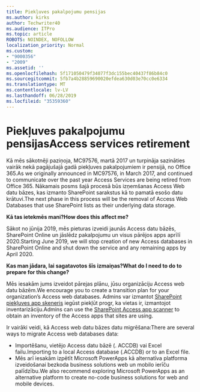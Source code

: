 ```yaml
---
title: Piekļuves pakalpojumu pensijas
ms.author: kirks
author: Techwriter40
ms.audience: ITPro
ms.topic: article
ROBOTS: NOINDEX, NOFOLLOW
localization_priority: Normal
ms.custom:
- "9000356"
- "2009"
ms.assetid: ''
ms.openlocfilehash: 5f171050479f34077f3dc155bec40437f86b84c0
ms.sourcegitcommit: 5fb7a4b28859690020efdea630d03e70cc0e6334
ms.translationtype: MT
ms.contentlocale: lv-LV
ms.lasthandoff: 06/28/2019
ms.locfileid: "35359360"
---
```

# <a name="access-services-retirement"></a><span data-ttu-id="986a0-102">Piekļuves pakalpojumu pensijas</span><span class="sxs-lookup"><span data-stu-id="986a0-102">Access services retirement</span></span>

<span data-ttu-id="986a0-103">Kā mēs sākotnēji paziņoja, MC97576, martā 2017 un turpināja sazināties vairāk nekā pagājušajā gadā piekļuves pakalpojumiem ir pensijā, no Office 365.</span><span class="sxs-lookup"><span data-stu-id="986a0-103">As we originally announced in MC97576, in March 2017, and continued to communicate over the past year Access Services are being retired from Office 365.</span></span> <span data-ttu-id="986a0-104">Nākamais posms šajā procesā būs izņemšanas Access Web datu bāzes, kas izmanto SharePoint sarakstus kā to pamatā esošo datu krātuvi.</span><span class="sxs-lookup"><span data-stu-id="986a0-104">The next phase in this process will be the removal of Access Web Databases that use SharePoint lists as their underlying data storage.</span></span>

<span data-ttu-id="986a0-105">**Kā tas ietekmēs mani?**</span><span class="sxs-lookup"><span data-stu-id="986a0-105">**How does this affect me?**</span></span>

<span data-ttu-id="986a0-106">Sākot no jūnija 2019, mēs pieturas izveidi jaunās Access datu bāzēs, SharePoint Online un jāslēdz pakalpojumu un visus pārējos apps aprīlī 2020.</span><span class="sxs-lookup"><span data-stu-id="986a0-106">Starting June 2019, we will stop creation of new Access databases in SharePoint Online and shut down the service and any remaining apps by April 2020.</span></span>

<span data-ttu-id="986a0-107">**Kas man jādara, lai sagatavotos šīs izmaiņas?**</span><span class="sxs-lookup"><span data-stu-id="986a0-107">**What do I need to do to prepare for this change?**</span></span>

<span data-ttu-id="986a0-108">Mēs iesakām jums izveidot pārejas plānu, jūsu organizāciju Access web datu bāzēm.</span><span class="sxs-lookup"><span data-stu-id="986a0-108">We encourage you to create a transition plan for your organization’s Access web databases.</span></span> <span data-ttu-id="986a0-109">Admins var izmantot [SharePoint piekļuves app skeneris](https://github.com/SharePoint/PnP-Tools/tree/master/Solutions/SharePoint.AccessApp.Scanner) iegūst piekļūt progr, ka vietas ir, izmantojot inventarizāciju.</span><span class="sxs-lookup"><span data-stu-id="986a0-109">Admins can use the [SharePoint Access app scanner](https://github.com/SharePoint/PnP-Tools/tree/master/Solutions/SharePoint.AccessApp.Scanner) to obtain an inventory of the Access apps that sites are using.</span></span>

<span data-ttu-id="986a0-110">Ir vairāki veidi, kā Access web datu bāzes datu migrēšana:</span><span class="sxs-lookup"><span data-stu-id="986a0-110">There are several ways to migrate Access web databases data:</span></span>

- <span data-ttu-id="986a0-111">Importēšanu, vietējo Access datu bāzē (. ACCDB) vai Excel failu.</span><span class="sxs-lookup"><span data-stu-id="986a0-111">Importing to a local Access database (.ACCDB) or to an Excel file.</span></span>
- <span data-ttu-id="986a0-112">Mēs arī iesakām izpētīt Microsoft PowerApps kā alternatīva platforma izveidošanai bezkoda business solutions web un mobilo ierīču palīdzību.</span><span class="sxs-lookup"><span data-stu-id="986a0-112">We also recommend exploring Microsoft PowerApps as an alternative platform to create no-code business solutions for web and mobile devices.</span></span>